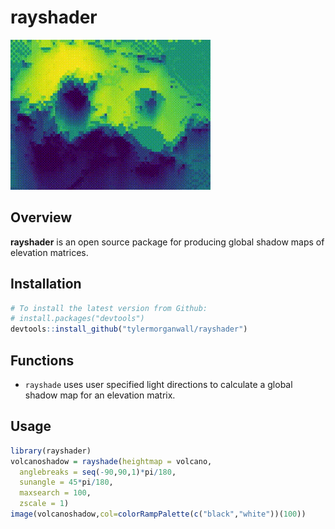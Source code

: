 
rayshader
=========

<img src="man/figures/volcano_r_small.gif" ></img>

Overview
--------

**rayshader** is an open source package for producing global shadow maps of elevation matrices.

Installation
------------

``` r
# To install the latest version from Github:
# install.packages("devtools")
devtools::install_github("tylermorganwall/rayshader")
```

Functions
---------

-   `rayshade` uses user specified light directions to calculate a global shadow map for an elevation matrix.

Usage
-----

``` r
library(rayshader)
volcanoshadow = rayshade(heightmap = volcano, 
  anglebreaks = seq(-90,90,1)*pi/180, 
  sunangle = 45*pi/180, 
  maxsearch = 100,
  zscale = 1)
image(volcanoshadow,col=colorRampPalette(c("black","white"))(100))
```
